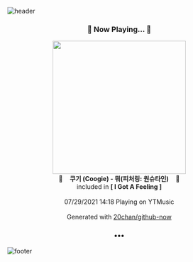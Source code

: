 ![header](https://capsule-render.vercel.app/api?type=wave&height=170&section=header&text=Hi.%20I'm%20SHIFT&fontColor=090707&fontAlignX=45&fontAlignY=65&fontSize=100)

<h3 align="center">🎵 Now Playing... 🎵</h3>
<p align="center">
  <a href="https://music.youtube.com/watch?v=jkEJ9f6YrX4">
    <img width="300" src="https://lh3.googleusercontent.com/ocirr-MJiIOIgKFj4ga4FsT9DH-24_5CWbxDzX0Ekjv03IcUW_3jwMObWPnTYKHnDA7rmElfMdJUFyzn">
  </a>
  <br>
  🎵&nbsp&nbsp&nbsp <b>쿠기 (Coogie) - 뭐(피처링: 원슈타인)</b> &nbsp&nbsp&nbsp🎵
  <br>
  included in <b>[ I Got A Feeling ]</b>
  
  <br />
  <br />
  07/29/2021 14:18 Playing on YTMusic
  <br />
  <br />
  Generated with <a href="https://github.com/20chan/github-now">20chan/github-now</a>
</p>

<h3 align="center">•••</h3>

![footer](https://capsule-render.vercel.app/api?type=wave&height=150&section=footer)
